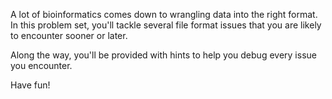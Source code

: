 <script>
import Link from "components/Link.svelte";
import Alert from "components/Alert.svelte";
</script>

A lot of bioinformatics comes down to wrangling data into the right format. In this problem set, you'll tackle several file format issues that you are likely to encounter sooner or later.

Along the way, you'll be provided with hints to help you debug every issue you encounter.

Have fun!

